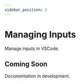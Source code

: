```yaml
---
sidebar_position: 2
---
```


# Managing Inputs

Manage inputs in VSCode.

## Coming Soon

Documentation in development.
